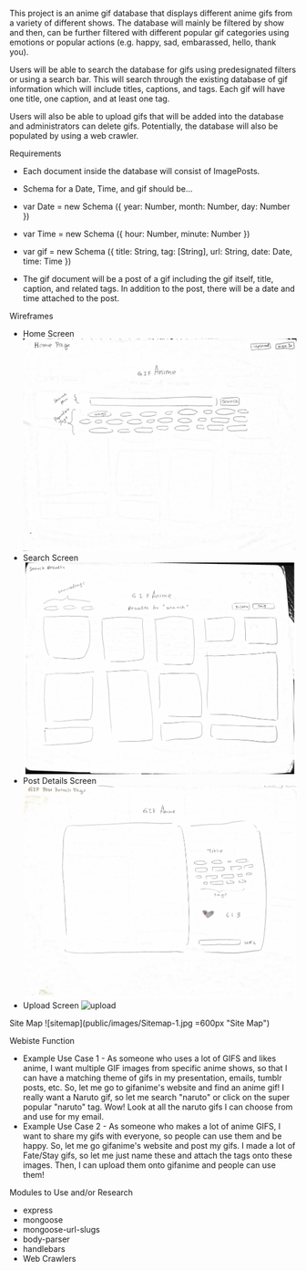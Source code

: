 This project is an anime gif database that displays different anime gifs from a variety of different shows. The database will mainly be filtered by show and then, can be further filtered with different popular gif categories using emotions or popular actions (e.g. happy, sad, embarassed, hello, thank you).

Users will be able to search the database for gifs using predesignated filters or using a search bar. This will search through the existing database of gif information which will include titles, captions, and tags. Each gif will have one title, one caption, and at least one tag. 

Users will also be able to upload gifs that will be added into the database and administrators can delete gifs. Potentially, the database will also be populated by using a web crawler.  

Requirements

- Each document inside the database will consist of ImagePosts.
- Schema for a Date, Time, and gif should be...
- var Date = new Schema ({
	year: Number,
	month: Number,
	day: Number
})

- var Time = new Schema ({
	hour: Number,
	minute: Number
})

- var gif = new Schema ({
	title: String,
	tag: [String],
	url: String,
	date: Date,
	time: Time
})

- The gif document will be a post of a gif including the gif itself, title, caption, and related tags. In addition to the post, there will be a date and time attached to the post. 

Wireframes

- Home Screen
![home](public/images/Home.jpg "Home Screen")
- Search Screen
![search](public/images/Search.jpg "Search Screen")
- Post Details Screen
![details](public/images/PostDetails.jpg "Post Details")
- Upload Screen
![upload](public/images/Upload.jpg=600px "Upload Screen")

Site Map
![sitemap](public/images/Sitemap-1.jpg =600px "Site Map")

Webiste Function
- Example Use Case 1 - As someone who uses a lot of GIFS and likes anime, I want multiple GIF images from specific anime shows, so that I can have a matching theme of gifs in my presentation, emails, tumblr posts, etc. So, let me go to gifanime's website and find an anime gif! I really want a Naruto gif, so let me search "naruto" or click on the super popular "naruto" tag. Wow! Look at all the naruto gifs I can choose from and use for my email. 
- Example Use Case 2 - As someone who makes a lot of anime GIFS, I want to share my gifs with everyone, so people can use them and be happy. So, let me go gifanime's website and post my gifs. I made a lot of Fate/Stay gifs, so let me just name these and attach the tags onto these images. Then, I can upload them onto gifanime and people can use them!


Modules to Use and/or Research
- express
- mongoose
- mongoose-url-slugs
- body-parser
- handlebars
- Web Crawlers 




